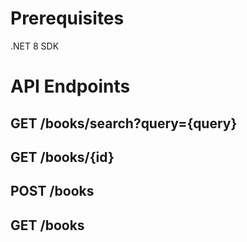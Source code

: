 # Prerequisites

.NET 8 SDK


# API Endpoints

## GET /books/search?query={query}

## GET /books/{id}

## POST /books

## GET /books
